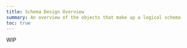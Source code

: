 ```yaml
---
title: Schema Design Overview
summary: An overview of the objects that make up a logical schema
toc: true
---
```


WIP